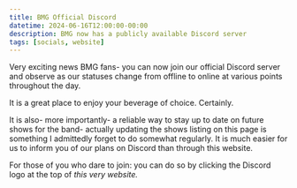 ```yaml
---
title: BMG Official Discord
datetime: 2024-06-16T12:00:00-00:00
description: BMG now has a publicly available Discord server
tags: [socials, website]
---
```


Very exciting news BMG fans- you can now join our official Discord server and observe as our statuses change from offline to online at various points throughout the day.

It is a great place to enjoy your beverage of choice. Certainly.

It is also- more importantly- a reliable way to stay up to date on future shows for the band- actually updating the shows listing on this page is something I admittedly forget to do somewhat regularly. It is much easier for us to inform you of our plans on Discord than through this website.

For those of you who dare to join: you can do so by clicking the Discord logo at the top of _this very website._
